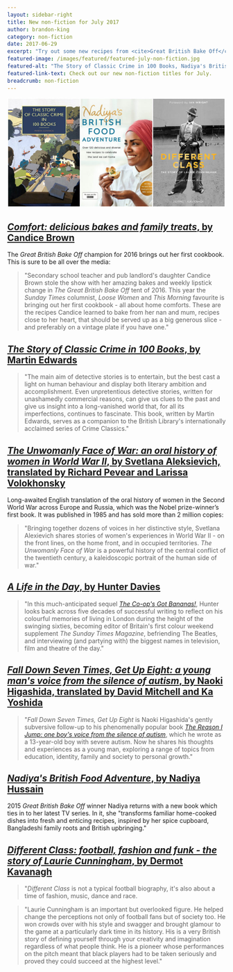```yaml
---
layout: sidebar-right
title: New non-fiction for July 2017
author: brandon-king
category: non-fiction
date: 2017-06-29
excerpt: "Try out some new recipes from <cite>Great British Bake Off</cite> winners and read about literature, social history and life with autism."
featured-image: /images/featured/featured-july-non-fiction.jpg
featured-alt: "The Story of Classic Crime in 100 Books, Nadiya's British Food Adventure, Different Class: football, fashion and funk - the story of Laurie Cunningham"
featured-link-text: Check out our new non-fiction titles for July.
breadcrumb: non-fiction
---
```


![The Story of Classic Crime in 100 Books, Nadiya's British Food Adventure, Different Class: football, fashion and funk - the story of Laurie Cunningham](/images/featured/featured-july-non-fiction.jpg)

## [<cite>Comfort: delicious bakes and family treats</cite>, by Candice Brown](https://suffolk.spydus.co.uk/cgi-bin/spydus.exe/ENQ/OPAC/BIBENQ?BRN=2176488)

The <cite>Great British Bake Off</cite> champion for 2016 brings out her first cookbook. This is sure to be all over the media:

> "Secondary school teacher and pub landlord's daughter Candice Brown stole the show with her amazing bakes and weekly lipstick change in <cite>The Great British Bake Off</cite> tent of 2016. This year the <cite>Sunday Times</cite> columnist, <cite>Loose Women</cite> and <cite>This Morning</cite> favourite is bringing out her first cookbook - all about home comforts. These are the recipes Candice learned to bake from her nan and mum, recipes close to her heart, that should be served up as a big generous slice - and preferably on a vintage plate if you have one."

## [<cite>The Story of Classic Crime in 100 Books</cite>, by Martin Edwards](https://suffolk.spydus.co.uk/cgi-bin/spydus.exe/ENQ/OPAC/BIBENQ?BRN=2181612)

> "The main aim of detective stories is to entertain, but the best cast a light on human behaviour and display both literary ambition and accomplishment. Even unpretentious detective stories, written for unashamedly commercial reasons, can give us clues to the past and give us insight into a long-vanished world that, for all its imperfections, continues to fascinate. This book, written by Martin Edwards, serves as a companion to the British Library's internationally acclaimed series of Crime Classics."

## [<cite>The Unwomanly Face of War: an oral history of women in World War II</cite>, by Svetlana Aleksievich, translated by Richard Pevear and Larissa Volokhonsky](https://suffolk.spydus.co.uk/cgi-bin/spydus.exe/ENQ/OPAC/BIBENQ?BRN=2169353)

Long-awaited English translation of the oral history of women in the Second World War across Europe and Russia, which was the Nobel prize-winner’s first book. It was published in 1985 and has sold more than 2 million copies:

> "Bringing together dozens of voices in her distinctive style, Svetlana Alexievich shares stories of women's experiences in World War II - on the front lines, on the home front, and in occupied territories. <cite>The Unwomanly Face of War</cite> is a powerful history of the central conflict of the twentieth century, a kaleidoscopic portrait of the human side of war."

## [<cite>A Life in the Day</cite>, by Hunter Davies](https://suffolk.spydus.co.uk/cgi-bin/spydus.exe/ENQ/OPAC/BIBENQ?BRN=2172924)

> "In this much-anticipated sequel [<cite>The Co-op's Got Bananas!</cite>](https://suffolk.spydus.co.uk/cgi-bin/spydus.exe/ENQ/OPAC/BIBENQ?BRN=2100658), Hunter looks back across five decades of successful writing to reflect on his colourful memories of living in London during the height of the swinging sixties, becoming editor of Britain's first colour weekend supplement <cite>The Sunday Times Magazine</cite>, befriending The Beatles, and interviewing (and partying with) the biggest names in television, film and theatre of the day."

## [<cite>Fall Down Seven Times, Get Up Eight: a young man's voice from the silence of autism</cite>, by Naoki Higashida, translated by David Mitchell and Ka Yoshida](https://suffolk.spydus.co.uk/cgi-bin/spydus.exe/ENQ/OPAC/BIBENQ?BRN=2171446)

> "<cite>Fall Down Seven Times, Get Up Eight</cite> is Naoki Higashida's gently subversive follow-up to his phenomenally popular book [<cite>The Reason I Jump: one boy's voice from the silence of autism</cite>](https://suffolk.spydus.co.uk/cgi-bin/spydus.exe/ENQ/OPAC/BIBENQ?BRN=1550932), which he wrote as a 13-year-old boy with severe autism. Now he shares his thoughts and experiences as a young man, exploring a range of topics from education, identity, family and society to personal growth."

## [<cite>Nadiya's British Food Adventure</cite>, by Nadiya Hussain](https://suffolk.spydus.co.uk/cgi-bin/spydus.exe/ENQ/OPAC/BIBENQ?BRN=2169423)

2015 <cite>Great British Bake Off</cite> winner Nadiya returns with a new book which ties in to her latest TV series. In it, she "transforms familiar home-cooked dishes into fresh and enticing recipes, inspired by her spice cupboard, Bangladeshi family roots and British upbringing."

## [<cite>Different Class: football, fashion and funk - the story of Laurie Cunningham</cite>, by Dermot Kavanagh](https://suffolk.spydus.co.uk/cgi-bin/spydus.exe/ENQ/OPAC/BIBENQ?BRN=2180927)

> "<cite>Different Class</cite> is not a typical football biography, it's also about a time of fashion, music, dance and race.

> "Laurie Cunningham is an important but overlooked figure. He helped change the perceptions not only of football fans but of society too. He won crowds over with his style and swagger and brought glamour to the game at a particularly dark time in its history. His is a very British story of defining yourself through your creativity and imagination regardless of what people think. He is a pioneer whose performances on the pitch meant that black players had to be taken seriously and proved they could succeed at the highest level."
